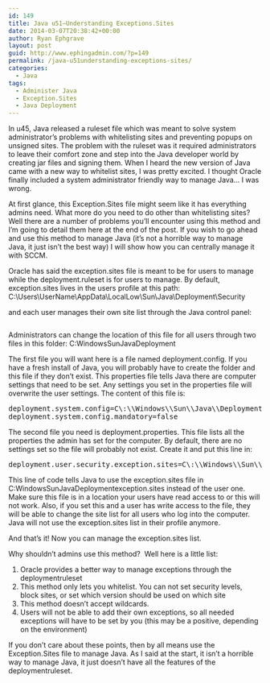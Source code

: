 ```yaml
---
id: 149
title: Java u51–Understanding Exceptions.Sites
date: 2014-03-07T20:38:42+00:00
author: Ryan Ephgrave
layout: post
guid: http://www.ephingadmin.com/?p=149
permalink: /java-u51understanding-exceptions-sites/
categories:
  - Java
tags:
  - Administer Java
  - Exception.Sites
  - Java Deployment
---
```

In u45, Java released a ruleset file which was meant to solve system administrator’s problems with whitelisting sites and preventing popups on unsigned sites. The problem with the ruleset was it required administrators to leave their comfort zone and step into the Java developer world by creating jar files and signing them. When I heard the new version of Java came with a new way to whitelist sites, I was pretty excited. I thought Oracle finally included a system administrator friendly way to manage Java… I was wrong.

At first glance, this Exception.Sites file might seem like it has everything admins need. What more do you need to do other than whitelisting sites? Well there are a number of problems you’ll encounter using this method and I’m going to detail them here at the end of the post. If you wish to go ahead and use this method to manage Java (it’s not a horrible way to manage Java, it just isn’t the best way) I will show how you can centrally manage it with SCCM.

Oracle has said the exception.sites file is meant to be for users to manage while the deployment.ruleset is for users to manage. By default, exception.sites lives in the users profile at this path:
C:\Users\UserName\AppData\LocalLow\Sun\Java\Deployment\Security

and each user manages their own site list through the Java control panel:
<p id="EWcfJKu"><img class="alignnone size-full wp-image-150 " src="http://www.ephingadmin.com/wp-content/uploads/2015/11/img_565a104ff2fb3.png" alt="" /></p>
Administrators can change the location of this file for all users through two files in this folder:
C:WindowsSunJavaDeployment

The first file you will want here is a file named deployment.config. If you have a fresh install of Java, you will probably have to create the folder and this file if they don’t exist. This properties file tells Java there are computer settings that need to be set. Any settings you set in the properties file will overwrite the user settings. The content of this file is:
<pre class="lang:default decode:true">deployment.system.config=C\:\\Windows\\Sun\\Java\\Deployment\\deployment.properties
deployment.system.config.mandatory=false</pre>
The second file you need is deployment.properties. This file lists all the properties the admin has set for the computer. By default, there are no settings set so the file will probably not exist. Create it and put this line in:
<pre class="lang:default decode:true ">deployment.user.security.exception.sites=C\:\\Windows\\Sun\\Java\\Deployment\\exception.sites</pre>
This line of code tells Java to use the exception.sites file in C:WindowsSunJavaDeploymentexception.sites instead of the user one. Make sure this file is in a location your users have read access to or this will not work. Also, if you set this and a user has write access to the file, they will be able to change the site list for all users who log into the computer. Java will not use the exception.sites list in their profile anymore.

And that’s it! Now you can manage the exception.sites list.

Why shouldn’t admins use this method?  Well here is a little list:
<ol>
	<li>Oracle provides a better way to manage exceptions through the deploymentruleset</li>
	<li>This method only lets you whitelist. You can not set security levels, block sites, or set which version should be used on which site</li>
	<li>This method doesn’t accept wildcards.</li>
	<li>Users will not be able to add their own exceptions, so all needed exceptions will have to be set by you (this may be a positive, depending on the environment)</li>
</ol>
If you don’t care about these points, then by all means use the Exception.Sites file to manage Java. As I said at the start, it isn’t a horrible way to manage Java, it just doesn’t have all the features of the deploymentruleset.